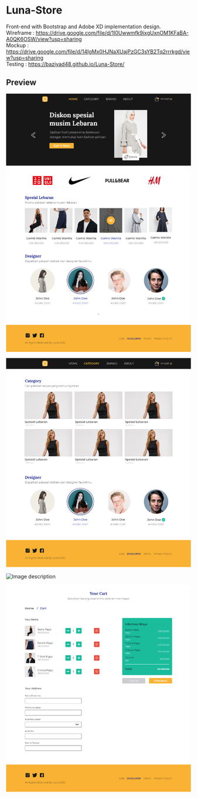 # Luna-Store
Front-end with Bootstrap and Adobe XD implementation design. <br>
Wireframe : https://drive.google.com/file/d/1I0Uwwmfk9ixgUxnOM1KFaBA-A0QK6OSW/view?usp=sharing <br>
Mockup : https://drive.google.com/file/d/14IgMx0HJNaXUajPzGC3sYB2Tq2rrrkgd/view?usp=sharing <br>
Testing : https://baziyad48.github.io/Luna-Store/

## Preview
![Image description](https://github.com/baziyad48/Luna-Store/blob/master/img/Homepage.png)

![Image description](https://github.com/baziyad48/Luna-Store/blob/master/img/Category%20Page.png)

![Image description](https://github.com/baziyad48/Luna-Store/blob/master/img/Single%20Product%20%E2%80%93%20Review.png)

![Image description](https://github.com/baziyad48/Luna-Store/blob/master/img/Cart%20Page.png)
